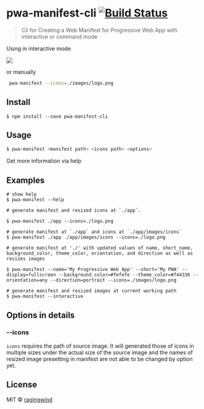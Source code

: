 # pwa-manifest-cli [![Build Status](https://travis-ci.org/ragingwind/pwa-manifest-cli.svg?branch=master)](https://travis-ci.org/ragingwind/pwa-manifest-cli)

> Cli for Creating a Web Manifest for Progressive Web App with interactive or command mode

Using in interactive mode

![](http://g.recordit.co/kwR4Dh7rM3.gif)

or manually

```sh
 pwa-manifest --icons=./images/logo.png
```

## Install

```
$ npm install --save pwa-manifest-cli
```

## Usage

```sh
$ pwa-manifest <manifest path> <icons path> <options>
```

Get more information via help

## Examples

```shell
# show help
$ pwa-manifest --help

# generate manifest and resized icons at `./app`.

$ pwa-manifest ./app --icons=./logo.png

# generate manifest at `./app` and icons at `./app/images/icons`
$ pwa-manifest ./app ./app/images/icons --icons=./logo.png

# generate manifest at './' with updated values of name, short_name, background_color, theme_color, orientation, and direction as well as resizes images

$ pwa-manifest --name='My Progressive Web App' --short='My PWA' --display=fullscreen --background_color=#fefefe --theme_color=#f44336 --orientation=any --direction=portrait --icons=./images/logo.png

# generate manifest and resized images at current working path
$ pwa-manifest --interactive
```

## Options in details

### --icons

`icons` requires the path of source image. It will generated those of icons in multiple sizes under the actual size of the source image and the names of resized image presetting in manifest are not able to be changed by option yet.


## License

MIT © [ragingwind](http://ragingwind.me)
